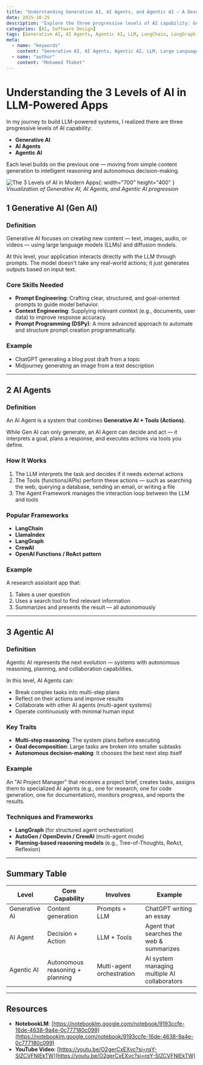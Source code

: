 ```yaml
---
title: "Understanding Generative AI, AI Agents, and Agentic AI — A Developer's Guide"
date: 2025-10-25
description: "Explore the three progressive levels of AI capability: Generative AI, AI Agents, and Agentic AI. Learn the differences, use cases, and frameworks for building LLM-powered systems."
categories: [AI, Software Design]
tags: [Generative AI, AI Agents, Agentic AI, LLM, LangChain, LangGraph, CrewAI]
meta:
  - name: "keywords"
    content: "Generative AI, AI Agents, Agentic AI, LLM, Large Language Models, LangChain, LangGraph, CrewAI, prompt engineering"
  - name: "author"
    content: "Mohamed Thabet"
---
```


#  Understanding the 3 Levels of AI in LLM-Powered Apps

In my journey to build LLM-powered systems, I realized there are three progressive levels of AI capability:

- **Generative AI**
- **AI Agents**
- **Agentic AI**

Each level builds on the previous one — moving from simple content generation to intelligent reasoning and autonomous decision-making.

![The 3 Levels of AI in Modern Apps](/assets/img/posts/ai-levels-diagram.png){: width="700" height="400" }
_Visualization of Generative AI, AI Agents, and Agentic AI progression_

## 1️ Generative AI (Gen AI)

### Definition

Generative AI focuses on creating new content — text, images, audio, or videos — using large language models (LLMs) and diffusion models.

At this level, your application interacts directly with the LLM through prompts. The model doesn't take any real-world actions; it just generates outputs based on input text.

### Core Skills Needed

- **Prompt Engineering**: Crafting clear, structured, and goal-oriented prompts to guide model behavior.
- **Context Engineering**: Supplying relevant context (e.g., documents, user data) to improve response accuracy.
- **Prompt Programming (DSPy)**: A more advanced approach to automate and structure prompt creation programmatically.

### Example

- ChatGPT generating a blog post draft from a topic
- Midjourney generating an image from a text description

---

## 2️ AI Agents

### Definition

An AI Agent is a system that combines **Generative AI + Tools (Actions)**.

While Gen AI can only generate, an AI Agent can decide and act — it interprets a goal, plans a response, and executes actions via tools you define.

### How It Works

1. The LLM interprets the task and decides if it needs external actions
2. The Tools (functions/APIs) perform these actions — such as searching the web, querying a database, sending an email, or writing a file
3. The Agent Framework manages the interaction loop between the LLM and tools

### Popular Frameworks

- **LangChain**
- **LlamaIndex**
- **LangGraph**
- **CrewAI**
- **OpenAI Functions / ReAct pattern**

### Example

A research assistant app that:

1. Takes a user question
2. Uses a search tool to find relevant information
3. Summarizes and presents the result — all autonomously

---

## 3️ Agentic AI

### Definition

Agentic AI represents the next evolution — systems with autonomous reasoning, planning, and collaboration capabilities.

In this level, AI Agents can:

- Break complex tasks into multi-step plans
- Reflect on their actions and improve results
- Collaborate with other AI agents (multi-agent systems)
- Operate continuously with minimal human input

### Key Traits

- **Multi-step reasoning**: The system plans before executing
- **Goal decomposition**: Large tasks are broken into smaller subtasks
- **Autonomous decision-making**: It chooses the best next step itself

### Example

An "AI Project Manager" that receives a project brief, creates tasks, assigns them to specialized AI agents (e.g., one for research, one for code generation, one for documentation), monitors progress, and reports the results.

### Techniques and Frameworks

- **LangGraph** (for structured agent orchestration)
- **AutoGen / OpenDevin / CrewAI** (multi-agent mode)
- **Planning-based reasoning models** (e.g., Tree-of-Thoughts, ReAct, Reflexion)

---

##  Summary Table

| Level | Core Capability | Involves | Example |
|-------|-----------------|----------|---------|
| Generative AI | Content generation | Prompts + LLM | ChatGPT writing an essay |
| AI Agent | Decision + Action | LLM + Tools | Agent that searches the web & summarizes |
| Agentic AI | Autonomous reasoning + planning | Multi-agent orchestration | AI system managing multiple AI collaborators |

---

##  Resources

- **NotebookLM**: [https://notebooklm.google.com/notebook/9193ccfe-16de-4638-9a4e-0c777180c099](https://notebooklm.google.com/notebook/9193ccfe-16de-4638-9a4e-0c777180c099)
- **YouTube Video**: [https://youtu.be/O2gerCxEXvc?si=rqY-SlZCVFNIEkTW](https://youtu.be/O2gerCxEXvc?si=rqY-SlZCVFNIEkTW)
